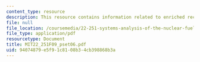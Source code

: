 ```yaml
---
content_type: resource
description: This resource contains information related to enriched recycle uranium.
file: null
file_location: /coursemedia/22-251-systems-analysis-of-the-nuclear-fuel-cycle-fall-2009/94074879e5f91c8108b34cb398868b3a_MIT22_251F09_pset06.pdf
file_type: application/pdf
resourcetype: Document
title: MIT22_251F09_pset06.pdf
uid: 94074879-e5f9-1c81-08b3-4cb398868b3a
---
```

